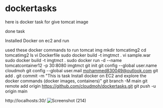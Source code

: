 # dockertasks
here is docker task for give tomcat image

done task 

Installed Docker on ec2 and run

used these docker commands to run tomcat img
    mkdir tomcatimg2
    cd tomcatimg2
    ls
    vi Dockerfile
    sudo docker build -t imgtmct .
    vi sample.war
    sudo docker build -t imgtmct .
    sudo docker run -d --name tomcatcontainer12 -p 30:8080 imgtmct
    git init
    git config --global user.name cloudmoh
   git config --global user.mail mohammed830049@outlook.com
   git add .
   git commit -m "This is task Install docker on EC2 and explore the docker commands (docker images, containers)"
   git branch -M main
   git remote add origin https://github.com/cloudmoh/dockertasks.git
   git push -u origin main

http://localhosts:30/
![Screenshot (214)](https://github.com/cloudmoh/dockertasks/assets/126796948/07175ad1-9b46-4ee6-a4dc-7e9d83dcd31f)
